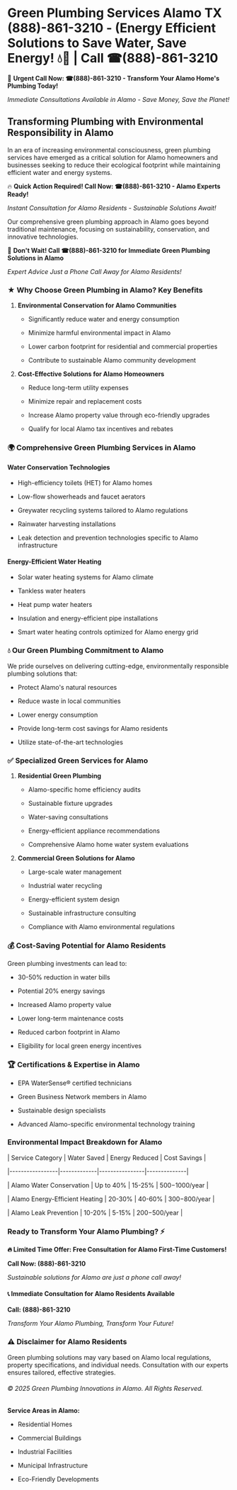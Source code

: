 # Green Plumbing Services Alamo TX (888)-861-3210 - (Energy Efficient Solutions to Save Water, Save Energy! 💧🌿 | Call ☎(888)-861-3210

🚨 **Urgent Call Now: ☎(888)-861-3210 - Transform Your Alamo Home's Plumbing Today!**
*Immediate Consultations Available in Alamo - Save Money, Save the Planet!*

## Transforming Plumbing with Environmental Responsibility in Alamo

In an era of increasing environmental consciousness, green plumbing services have emerged as a critical solution for Alamo homeowners and businesses seeking to reduce their ecological footprint while maintaining efficient water and energy systems. 

🔥 **Quick Action Required! Call Now: ☎(888)-861-3210 - Alamo Experts Ready!**
*Instant Consultation for Alamo Residents - Sustainable Solutions Await!*

Our comprehensive green plumbing approach in Alamo goes beyond traditional maintenance, focusing on sustainability, conservation, and innovative technologies.

🚨 **Don't Wait! Call ☎(888)-861-3210 for Immediate Green Plumbing Solutions in Alamo**
*Expert Advice Just a Phone Call Away for Alamo Residents!*

### ★ Why Choose Green Plumbing in Alamo? Key Benefits

1. **Environmental Conservation for Alamo Communities** 
   - Significantly reduce water and energy consumption
   - Minimize harmful environmental impact in Alamo
   - Lower carbon footprint for residential and commercial properties
   - Contribute to sustainable Alamo community development

2. **Cost-Effective Solutions for Alamo Homeowners** 
   - Reduce long-term utility expenses
   - Minimize repair and replacement costs
   - Increase Alamo property value through eco-friendly upgrades
   - Qualify for local Alamo tax incentives and rebates

### 🌍 Comprehensive Green Plumbing Services in Alamo

#### Water Conservation Technologies
- High-efficiency toilets (HET) for Alamo homes
- Low-flow showerheads and faucet aerators
- Greywater recycling systems tailored to Alamo regulations
- Rainwater harvesting installations
- Leak detection and prevention technologies specific to Alamo infrastructure

#### Energy-Efficient Water Heating
- Solar water heating systems for Alamo climate
- Tankless water heaters
- Heat pump water heaters
- Insulation and energy-efficient pipe installations
- Smart water heating controls optimized for Alamo energy grid

### 💧 Our Green Plumbing Commitment to Alamo

We pride ourselves on delivering cutting-edge, environmentally responsible plumbing solutions that:
- Protect Alamo's natural resources
- Reduce waste in local communities
- Lower energy consumption
- Provide long-term cost savings for Alamo residents
- Utilize state-of-the-art technologies

### ✅ Specialized Green Services for Alamo

1. **Residential Green Plumbing**
   - Alamo-specific home efficiency audits
   - Sustainable fixture upgrades
   - Water-saving consultations
   - Energy-efficient appliance recommendations
   - Comprehensive Alamo home water system evaluations

2. **Commercial Green Solutions for Alamo**
   - Large-scale water management
   - Industrial water recycling
   - Energy-efficient system design
   - Sustainable infrastructure consulting
   - Compliance with Alamo environmental regulations

### 💰 Cost-Saving Potential for Alamo Residents

Green plumbing investments can lead to:
- 30-50% reduction in water bills
- Potential 20% energy savings
- Increased Alamo property value
- Lower long-term maintenance costs
- Reduced carbon footprint in Alamo
- Eligibility for local green energy incentives

### 🏆 Certifications & Expertise in Alamo

- EPA WaterSense® certified technicians
- Green Business Network members in Alamo
- Sustainable design specialists
- Advanced Alamo-specific environmental technology training

### Environmental Impact Breakdown for Alamo

| Service Category | Water Saved | Energy Reduced | Cost Savings |
|-----------------|-------------|----------------|--------------|
| Alamo Water Conservation | Up to 40% | 15-25% | $500-$1000/year |
| Alamo Energy-Efficient Heating | 20-30% | 40-60% | $300-$800/year |
| Alamo Leak Prevention | 10-20% | 5-15% | $200-$500/year |

### Ready to Transform Your Alamo Plumbing? ⚡

**🔥 Limited Time Offer: Free Consultation for Alamo First-Time Customers!**

**Call Now: (888)-861-3210**
*Sustainable solutions for Alamo are just a phone call away!*

#### 📞 Immediate Consultation for Alamo Residents Available

**Call: (888)-861-3210**
*Transform Your Alamo Plumbing, Transform Your Future!*

### ⚠️ Disclaimer for Alamo Residents

Green plumbing solutions may vary based on Alamo local regulations, property specifications, and individual needs. Consultation with our experts ensures tailored, effective strategies.

###### © 2025 Green Plumbing Innovations in Alamo. All Rights Reserved.

**Service Areas in Alamo:** 
- Residential Homes
- Commercial Buildings
- Industrial Facilities
- Municipal Infrastructure
- Eco-Friendly Developments